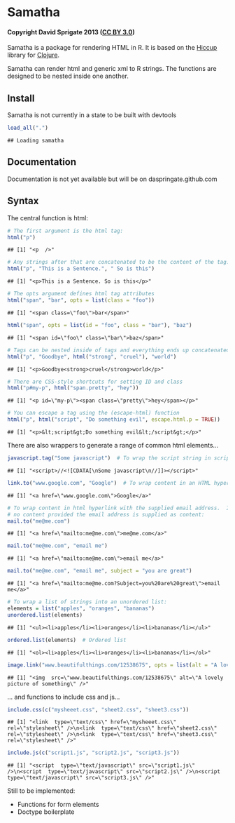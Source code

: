Samatha
=======

#### Copyright David Sprigate 2013 ([CC BY 3.0](creativecommons.org/licenses/by/3.0))

Samatha is a package for rendering HTML in R. It is based on the [Hiccup](http://github.com/weavejester/hiccup) library for [Clojure](clojure.org).

Samatha can render html and generic xml to R strings.  The functions are designed to be nested inside one another.

## Install

Samatha is not currently in a state to be built with devtools


```r
load_all(".")
```

```
## Loading samatha
```


## Documentation

Documentation is not yet available but will be on daspringate.github.com

## Syntax

The central function is html:


```r
# The first argument is the html tag:
html("p")
```

```
## [1] "<p  />"
```

```r
# Any strings after that are concatenated to be the content of the tag:
html("p", "This is a Sentence.", " So is this")
```

```
## [1] "<p>This is a Sentence. So is this</p>"
```

```r
# The opts argument defines html tag attributes
html("span", "bar", opts = list(class = "foo"))
```

```
## [1] "<span class=\"foo\">bar</span>"
```

```r
html("span", opts = list(id = "foo", class = "bar"), "baz")
```

```
## [1] "<span id=\"foo\" class=\"bar\">baz</span>"
```

```r
# Tags can be nested inside of tags and everything ends up concatenated
html("p", "Goodbye", html("strong", "cruel"), "world")
```

```
## [1] "<p>Goodbye<strong>cruel</strong>world</p>"
```

```r
# There are CSS-style shortcuts for setting ID and class
html("p#my-p", html("span.pretty", "hey"))
```

```
## [1] "<p id=\"my-p\"><span class=\"pretty\">hey</span></p>"
```

```r
# You can escape a tag using the (escape-html) function
html("p", html("script", "Do something evil", escape.html.p = TRUE))
```

```
## [1] "<p>&lt;script&gt;Do something evil&lt;/script&gt;</p>"
```


There are also wrappers to generate a range of common html elements...


```r
javascript.tag("Some javascript")  # To wrap the script string in script tags and a CDATA section
```

```
## [1] "<script>//<![CDATA[\nSome javascript\n//]]></script>"
```

```r
link.to("www.google.com", "Google")  # To wrap content in an HTML hyperlink with the supplied URL
```

```
## [1] "<a href=\"www.google.com\">Google</a>"
```

```r
# To wrap content in html hyperlink with the supplied email address.  If
# no content provided the email address is supplied as content:
mail.to("me@me.com")
```

```
## [1] "<a href=\"mailto:me@me.com\">me@me.com</a>"
```

```r
mail.to("me@me.com", "email me")
```

```
## [1] "<a href=\"mailto:me@me.com\">email me</a>"
```

```r
mail.to("me@me.com", "email me", subject = "you are great")
```

```
## [1] "<a href=\"mailto:me@me.com?Subject=you%20are%20great\">email me</a>"
```

```r
# To wrap a list of strings into an unordered list:
elements = list("apples", "oranges", "bananas")
unordered.list(elements)
```

```
## [1] "<ul><li>apples</li><li>oranges</li><li>bananas</li></ul>"
```

```r
ordered.list(elements)  # Ordered list
```

```
## [1] "<ol><li>apples</li><li>oranges</li><li>bananas</li></ol>"
```

```r
image.link("www.beautifulthings.com/12538675", opts = list(alt = "A lovely picture of something"))  # link to an image
```

```
## [1] "<img  src=\"www.beautifulthings.com/12538675\" alt=\"A lovely picture of something\" />"
```


... and functions to include css and js...


```r
include.css(c("mysheeet.css", "sheet2.css", "sheet3.css"))
```

```
## [1] "<link  type=\"text/css\" href=\"mysheeet.css\" rel=\"stylesheet\" />\n<link  type=\"text/css\" href=\"sheet2.css\" rel=\"stylesheet\" />\n<link  type=\"text/css\" href=\"sheet3.css\" rel=\"stylesheet\" />"
```

```r
include.js(c("script1.js", "script2.js", "script3.js"))
```

```
## [1] "<script  type=\"text/javascript\" src=\"script1.js\" />\n<script  type=\"text/javascript\" src=\"script2.js\" />\n<script  type=\"text/javascript\" src=\"script3.js\" />"
```


Still to be implemented:

* Functions for form elements
* Doctype boilerplate






